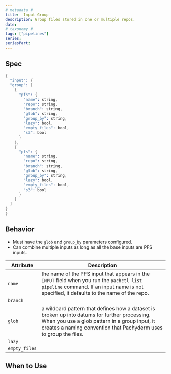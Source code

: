 ```yaml
---
# metadata # 
title:  Input Group
description: Group files stored in one or multiple repos.
date: 
# taxonomy #
tags: ["pipelines"]
series:
seriesPart:
---
```


## Spec 

```s
{
  "input": {
  "group": [
    {
      "pfs": {
        "name": string,
        "repo": string,
        "branch": string,
        "glob": string,
        "group_by": string,
        "lazy": bool,
        "empty_files": bool,
        "s3": bool
      }
    },
    {
      "pfs": {
        "name": string,
        "repo": string,
        "branch": string,
        "glob": string,
        "group_by": string,
        "lazy": bool,
        "empty_files": bool,
        "s3": bool
      }
    }
  ]
}
}
```

## Behavior 

- Must have the `glob` and `group_by` parameters configured. 
- Can combine multiple inputs as long as all the base inputs are PFS inputs.

|Attribute|Description|
|-|-|
|`name`|the name of the PFS input that appears in the `INPUT` field when you run the `pachctl list pipeline` command. If an input name is not specified, it defaults to the name of the repo.|
|`branch`| |
| `glob`| a wildcard pattern that defines how a dataset is broken up into datums for further processing. When you use a glob pattern in a group input, it creates a naming convention that Pachyderm uses to group the files.|
|`lazy`||
|`empty_files`||


## When to Use 
